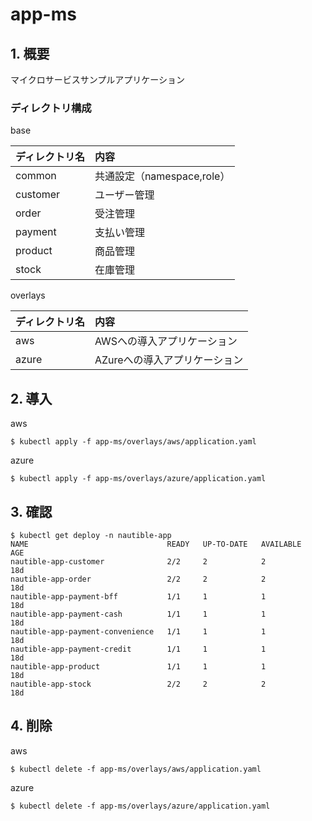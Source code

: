 
# app-ms

## 1. 概要

マイクロサービスサンプルアプリケーション

### ディレクトリ構成

base

|ディレクトリ名|内容|
|:--|:--|
|common|共通設定（namespace,role）|
|customer|ユーザー管理|
|order|受注管理|
|payment|支払い管理|
|product|商品管理|
|stock|在庫管理|

overlays

|ディレクトリ名|内容|
|:--|:--|
|aws|AWSへの導入アプリケーション|
|azure|AZureへの導入アプリケーション|

## 2. 導入

aws

```
$ kubectl apply -f app-ms/overlays/aws/application.yaml
```

azure

```
$ kubectl apply -f app-ms/overlays/azure/application.yaml
```

## 3. 確認

```
$ kubectl get deploy -n nautible-app
NAME                               READY   UP-TO-DATE   AVAILABLE   AGE
nautible-app-customer              2/2     2            2           18d
nautible-app-order                 2/2     2            2           18d
nautible-app-payment-bff           1/1     1            1           18d
nautible-app-payment-cash          1/1     1            1           18d
nautible-app-payment-convenience   1/1     1            1           18d
nautible-app-payment-credit        1/1     1            1           18d
nautible-app-product               1/1     1            1           18d
nautible-app-stock                 2/2     2            2           18d
```

## 4. 削除

aws

```
$ kubectl delete -f app-ms/overlays/aws/application.yaml
```

azure

```
$ kubectl delete -f app-ms/overlays/azure/application.yaml
```
